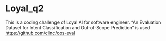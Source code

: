 # Loyal_q2
This is a coding challenge of Loyal AI for software engineer.
 “An Evaluation Dataset for Intent Classification and Out-of-Scope Prediction” is used
 https://github.com/clinc/oos-eval 
